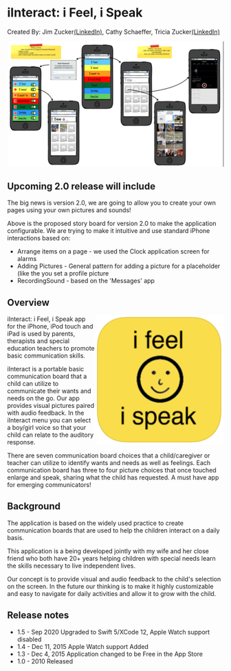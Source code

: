 # iInteract: i Feel, i Speak
Created By:  Jim Zucker[(LinkedIn)](https://www.linkedin.com/in/jamesazucker/), Cathy Schaeffer, Tricia Zucker[(LinkedIn)](https://www.linkedin.com/in/triciazucker/)

![Image of Version 2.0](https://github.com/jimzucker/iinteract/blob/master/images/iInteract-v2-mock.png)
## Upcoming 2.0 release will include
The big news is version 2.0, we are going to allow you to create your own pages using your own pictures and sounds!

Above is the proposed story board for version 2.0 to make the application configurable.  We are trying to make it intuitive and use standard iPhone interactions based on:
*   Arrange items on a page - we used the Clock application screen for alarms 
*   Adding Pictures - General pattern for adding a picture for a placeholder (like the you set a profile picture 
*   RecordingSound - based on the 'Messages' app 

 
## Overview
<img width="300" height="300" align="right" src="https://github.com/jimzucker/iinteract/blob/master/images/InteractIcon.png">

iInteract: i Feel, i Speak app for the iPhone, iPod touch and iPad is used by parents, therapists and special education teachers to promote basic communication skills.

iInteract is a portable basic communication board that a child can utilize to communicate their wants and needs on the go. Our app provides visual pictures paired with audio feedback. In the iInteract menu you can select a boy/girl voice so that your child can relate to the auditory response.

There are seven communication board choices that a child/caregiver or teacher can utilize to identify wants and needs as well as feelings. Each communication board has three to four picture choices that once touched enlarge and speak, sharing what the child has requested. A must have app for emerging communicators! 

## Background

The application is based on the widely used practice to create communication boards that are used to help the children interact on a daily basis.

This application is a being developed jointly with my wife and her close friend who both have 20+ years helping children with special needs learn the skills necessary to live independent lives.

Our concept is to provide visual and audio feedback to the child's selection on the screen. In the future our thinking is to make it highly customizable and easy to navigate for daily activities and allow it to grow with the child.


## Release notes
* 1.5 - Sep 2020 Upgraded to Swift 5/XCode 12, Apple Watch support disabled
* 1.4 - Dec 11, 2015 Apple Watch support Added
* 1.3 - Dec 4, 2015 Application changed to be Free in the App Store
* 1.0 - 2010 Released
